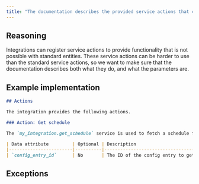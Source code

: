 ```yaml
---
title: "The documentation describes the provided service actions that can be used"
---
```


## Reasoning

Integrations can register service actions to provide functionality that is not possible with standard entities.
These service actions can be harder to use than the standard service actions, so we want to make sure that the documentation describes both what they do, and what the parameters are.

## Example implementation

```markdown showLineNumbers
## Actions

The integration provides the following actions.

### Action: Get schedule

The `my_integration.get_schedule` service is used to fetch a schedule from the integration.

| Data attribute         | Optional | Description                                          |
|------------------------|----------|------------------------------------------------------|
| `config_entry_id`      | No       | The ID of the config entry to get the schedule from. |
```

## Exceptions

